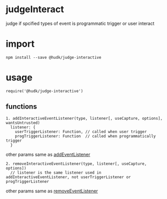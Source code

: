 # judgeInteract
judge if spcified types of event is programmatic trigger or user interact

# import

    npm install --save @hudk/judge-interactive

# usage

    require('@hudk/judge-interactive')

## functions

    1. addInteractiveEventListener(type, listener[, useCapture, options], wantsUntrusted)
      listener: {
        userTriggerListener: Function, // called when user trigger
        progTriggerListener: Function  // called when programmatically trigger
      }
other params same as [addEventListener](https://developer.mozilla.org/en-US/docs/Web/API/EventTarget/addEventListener)

    2. removeInteractiveEventListener(type, listener[, useCapture, options])
      // listener is the same listener used in addInteractiveEventListener, not userTriggerListener or progTriggerListener
other params same as [removeEventListener](https://developer.mozilla.org/en-US/docs/Web/API/EventTarget/removeEventListener)